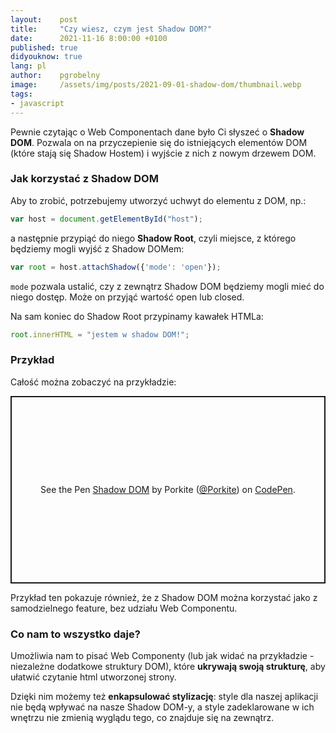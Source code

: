 ```yaml
---
layout:    post
title:     "Czy wiesz, czym jest Shadow DOM?"
date:      2021-11-16 8:00:00 +0100
published: true
didyouknow: true
lang: pl
author:    pgrobelny
image:     /assets/img/posts/2021-09-01-shadow-dom/thumbnail.webp
tags:
- javascript
---
```

Pewnie czytając o Web Componentach dane było Ci słyszeć o **Shadow DOM**. Pozwala on na przyczepienie się do istniejących elementów DOM (które stają się Shadow Hostem) i wyjście z nich z nowym drzewem DOM.

### Jak korzystać z Shadow DOM
Aby to zrobić, potrzebujemy utworzyć uchwyt do elementu z DOM, np.:

```javascript
var host = document.getElementById("host");
```

a następnie przypiąć do niego **Shadow Root**, czyli miejsce, z którego będziemy mogli wyjść z Shadow DOMem:

```javascript
var root = host.attachShadow({'mode': 'open'});
```

`mode` pozwala ustalić, czy z zewnątrz Shadow DOM będziemy mogli mieć do niego dostęp. Może on przyjąć wartość open lub closed.

Na sam koniec do Shadow Root przypinamy kawałek HTMLa:

```javascript
root.innerHTML = "jestem w shadow DOM!";
```

### Przykład
Całość można zobaczyć na przykładzie:
<p class="codepen" data-height="400" data-default-tab="html,result" data-slug-hash="abWLrwm" data-user="Porkite" style="height: 300px; box-sizing: border-box; display: flex; align-items: center; justify-content: center; border: 2px solid; margin: 1em 0; padding: 1em;">
  <span>See the Pen <a href="https://codepen.io/Porkite/pen/abWLrwm">
  Shadow DOM</a> by Porkite (<a href="https://codepen.io/Porkite">@Porkite</a>)
  on <a href="https://codepen.io">CodePen</a>.</span>
</p>
<script async src="https://cpwebassets.codepen.io/assets/embed/ei.js"></script>

Przykład ten pokazuje również, że z Shadow DOM można korzystać jako z samodzielnego feature, bez udziału Web Componentu.

### Co nam to wszystko daje? 
Umożliwia nam to pisać Web Componenty (lub jak widać na przykładzie - niezależne dodatkowe struktury DOM), które **ukrywają swoją strukturę**, aby ułatwić czytanie html utworzonej strony. 

Dzięki nim możemy też **enkapsulować stylizację**: style dla naszej aplikacji nie będą wpływać na nasze Shadow DOM-y, a style zadeklarowane w ich wnętrzu nie zmienią wyglądu tego, co znajduje się na zewnątrz.
